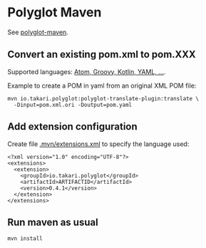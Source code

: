 # Polyglot Maven

See [polyglot-maven](https://github.com/takari/polyglot-maven).

## Convert an existing pom.xml to pom.XXX

Supported languages: [Atom, Groovy, Kotlin, YAML, ...](https://github.com/takari/polyglot-maven#available-languages).

Example to create a POM in yaml from an original XML POM file:

```
mvn io.takari.polyglot:polyglot-translate-plugin:translate \
  -Dinput=pom.xml.ori -Doutput=pom.yaml
```

## Add extension configuration

Create file [.mvn/extensions.xml](.mvn/extensions.xml) to specify the language used:

```
<?xml version="1.0" encoding="UTF-8"?>
<extensions>
  <extension>
    <groupId>io.takari.polyglot</groupId>
    <artifactId>ARTIFACTID</artifactId>
    <version>0.4.1</version>
  </extension>
</extensions>
```

## Run maven as usual
```
mvn install
```